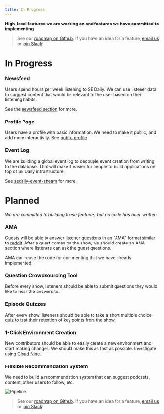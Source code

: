 ```yaml
---
title: In Progress
---
```


**High-level features we are working on and features we have committed to implementing**

> See our [roadmap on Github](https://github.com/SoftwareEngineeringDaily/softwareengineeringdaily.github.io/projects/1). If you have an idea for a feature, [email us](mailto:ideas@softwareengineeringdaily.com) or [join Slack](http://softwaredaily.herokuapp.com/)!

# **In Progress** #

### Newsfeed ###

Users spend hours per week listening to SE Daily. We can use listener data to suggest content that would be relevant to the user based on their listening habits.

See the [newsfeed section](/newsfeed) for more.

### Profile Page ###

Users have a profile with basic information. We need to make it public, and add more interactivity. See [public profile](https://github.com/SoftwareEngineeringDaily/sedaily-front-end/issues/114)

### Event Log ###

We are building a global event log to decouple event creation from writing to the database. That will make it easier for people to build applications on top of SE Daily infrastructure.

See [sedaily-event-stream](https://github.com/SoftwareEngineeringDaily/sedaily-event-stream) for more.

# **Planned** #

_We are committed to building these features, but no code has been written._

### AMA ###

Guests will be able to answer listener questions in an "AMA" format similar to [reddit](https://www.reddit.com/r/AMA/). After a guest comes on the show, we should create an AMA section where listeners can ask the guest questions.

AMA can reuse the code for commenting that we have already implemented.


### Question Crowdsourcing Tool ###

Before every show, listeners should be able to submit questions they would like to hear the answers to.

### Episode Quizzes ###

After every show, listeners should be able to take a short multiple choice quiz to test their retention of key points from the show.


### 1-Click Environment Creation ###

New contributors should be able to easily create a new environment and start making changes. We should make this as fast as possible. Investigate using [Cloud Nine](c9.io).

### Flexible Recommendation System ###

We need to build a recommendation system that can suggest podcasts, content, other users to follow, etc.

![Pipeline](https://user-images.githubusercontent.com/1283090/32086696-d0c05abc-ba8b-11e7-8ab5-88564d4feb31.png)

> See our [roadmap on Github](https://github.com/SoftwareEngineeringDaily/softwareengineeringdaily.github.io/projects/1). If you have an idea for a feature, [email us](mailto:ideas@softwareengineeringdaily.com) or [join Slack](http://softwaredaily.herokuapp.com/)!
